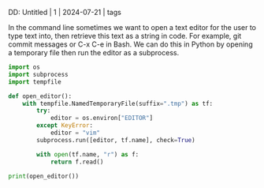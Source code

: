 DD: Untitled | 1 | 2024-07-21 | tags

In the command line sometimes we want to open a text editor for the user to type text into, then retrieve this text as a string in code. For example, git commit messages or C-x C-e in Bash. We can do this in Python by opening a temporary file then run the editor as a subprocess.

```py
import os
import subprocess
import tempfile

def open_editor():
    with tempfile.NamedTemporaryFile(suffix=".tmp") as tf:
        try:
            editor = os.environ["EDITOR"]
        except KeyError:
            editor = "vim"
        subprocess.run([editor, tf.name], check=True)

        with open(tf.name, "r") as f:
            return f.read()

print(open_editor())
```
